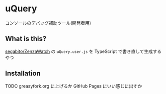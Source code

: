 # uQuery
コンソールのデバッグ補助ツール(開発者用)


## What is this?
[segabito/ZenzaWatch] の `uQuery.user.js` を TypeScript で書き直して生成するやつ


## Installation
TODO
greasyfork.org に上げるか GitHub Pages にいい感じに出すか



[segabito/ZenzaWatch]: https://github.com/segabito/ZenzaWatch
